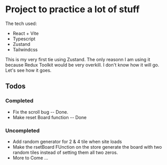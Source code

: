 # Project to practice a lot of stuff

The tech used:

* React + Vite
* Typescript
* Zustand
* Tailwindcss
  
This is my very first tie using Zustand. The only reasonn I am using it because Redux Toolkit would be very overkill.
I don't know how it will go. Let's see how it goes.

## Todos

### Completed

* Fix the scroll bug -- Done.
* Make reset Board function -- Done

### Uncompleted

* Add random generator for 2 & 4 tile when site loads
* Make the rsetBoard FUnction on the store generate the board with two random tiles instead of setting them all two zeros.
* More to Come ...
